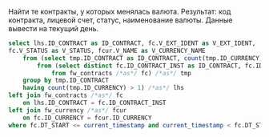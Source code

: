 Найти те контракты, у которых менялась валюта. Результат: код контракта, лицевой счет, статус, наименование валюты. Данные вывести на текущий день.

```sql
select lhs.ID_CONTRACT as ID_CONTRACT, fc.V_EXT_IDENT as V_EXT_IDENT,
fc.V_STATUS as V_STATUS, fcur.V_NAME as V_CURRENCY_NAME
    from (select tmp.ID_CONTRACT as ID_CONTRACT, count(tmp.ID_CURRENCY) as N_CURRENCY_COUNT
        from (select distinct fc.ID_CONTRACT_INST as ID_CONTRACT, fc.ID_CURRENCY as ID_CURRENCY
            from fw_contracts /*as*/ fc) /*as*/ tmp
    group by tmp.ID_CONTRACT
    having count(tmp.ID_CURRENCY) > 1) /*as*/ lhs
left join fw_contracts /*as*/ fc
    on lhs.ID_CONTRACT = fc.ID_CONTRACT_INST
left join fw_currency /*as*/ fcur
    on fc.ID_CURRENCY = fcur.ID_CURRENCY
where fc.DT_START <= current_timestamp and current_timestamp < fc.DT_STOP;
```
